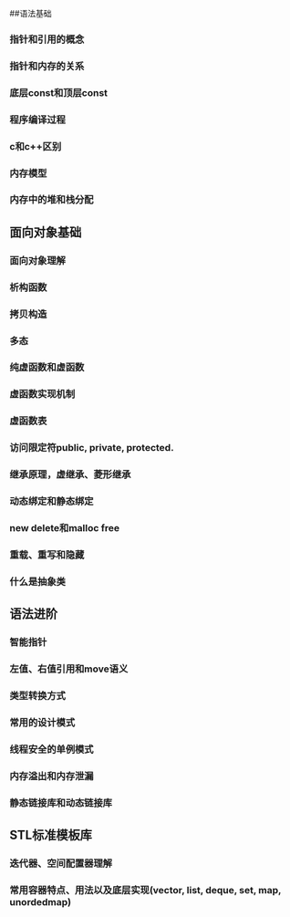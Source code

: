 ##语法基础
### 指针和引用的概念
### 指针和内存的关系
### 底层const和顶层const
### 程序编译过程
### c和c++区别
### 内存模型
### 内存中的堆和栈分配

## 面向对象基础
### 面向对象理解
### 析构函数
### 拷贝构造
### 多态
### 纯虚函数和虚函数
### 虚函数实现机制
### 虚函数表
### 访问限定符public, private, protected.
### 继承原理，虚继承、菱形继承
### 动态绑定和静态绑定
### new delete和malloc free
### 重载、重写和隐藏
### 什么是抽象类

## 语法进阶
### 智能指针
### 左值、右值引用和move语义
### 类型转换方式
### 常用的设计模式
### 线程安全的单例模式
### 内存溢出和内存泄漏
### 静态链接库和动态链接库

## STL标准模板库
### 迭代器、空间配置器理解
### 常用容器特点、用法以及底层实现(vector, list, deque, set, map, unordedmap)




